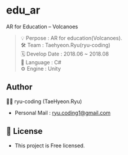# edu_ar
AR for Education – Volcanoes

> 💡 Perpose : AR for education(Volcanoes). <br/>
> 🛠 Team : Taehyeon.Ryu(ryu-coding) <br/>
> 🗓 Develop Date : 2018.06 ~ 2018.08 <br/>
> 📢 Language : C# <br/>
> ⚙ Engine : Unity <br/>

## Author

🙋‍♂️ ryu-coding (TaeHyeon.Ryu)

- Personal Mail : ryu.coding1@gmail.com

## 📝 License
* This project is Free licensed.
